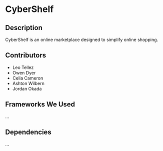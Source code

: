 # CyberShelf

## Description
CyberShelf is an online marketplace designed to simplify online shopping.

## Contributors
- Leo Tellez
- Owen Dyer
- Celia Cameron
- Ashton Wilbern
- Jordan Okada

## Frameworks We Used
...

## Dependencies
...